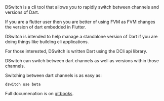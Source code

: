 DSwitch is a cli tool that allows you to rapidly switch between channels and versions of Dart.

If you are a flutter user then you are better of using FVM as FVM changes the version of dart embedded in Flutter.

DSwitch is intended to help manage a standalone version of Dart if you are doing things like building cli applications.

For those interested, DSwitch is written Dart using the DCli api library.

DSwitch can switch between dart channels as well as versions within those channels.

Switching between dart channels is as easy as:

```
dswitch use beta
```

Full documenation is on [gitbooks](https://bsutton.gitbook.io/dswitch/).

